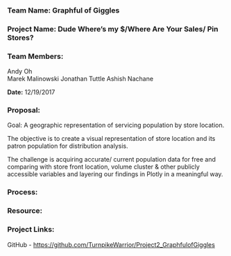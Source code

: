 ### Team Name: Graphful of Giggles

### Project Name: Dude Where’s my $/Where Are Your Sales/ Pin Stores?

### Team Members: 	
Andy Oh  
Marek Malinowski
Jonathan Tuttle
Ashish Nachane

**Date:** 12/19/2017

### Proposal: 
Goal: A geographic representation of servicing population by store location.  

The objective is to create a visual representation of store location and its patron population for distribution analysis.  

The challenge is acquiring accurate/ current population data for free and comparing with store front location, volume cluster & other publicly accessible variables and layering our findings in Plotly in a meaningful way.  


### Process: 


### Resource: 


### Project Links: 
GitHub - https://github.com/TurnpikeWarrior/Project2_GraphfulofGiggles  
